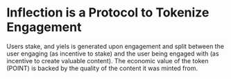 # Inflection is a Protocol to Tokenize Engagement

Users stake, and yiels is generated upon engagement and split between the user engaging (as incentive to stake) and the user being engaged with (as incentive to create valuable content). The economic value of the token (POINT) is backed by the quality of the content it was minted from. 

